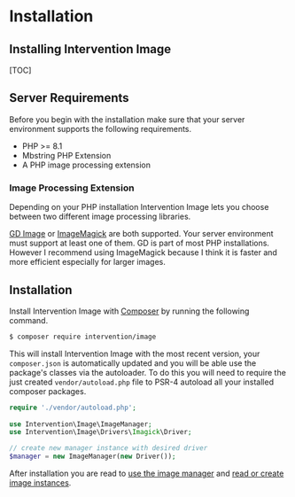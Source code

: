 # Installation
## Installing Intervention Image

[TOC]

## Server Requirements

Before you begin with the installation make sure that your server environment
supports the following requirements.

- PHP >= 8.1
- Mbstring PHP Extension
- A PHP image processing extension

### Image Processing Extension

Depending on your PHP installation Intervention Image lets you choose between
two different image processing libraries.

[GD Image](https://www.php.net/manual/en/book.image.php) or
[ImageMagick](https://www.php.net/manual/en/book.imagick.php) are both
supported. Your server environment must support at least one of them. GD is
part of most PHP installations. However I recommend using ImageMagick because I
think it is faster and more efficient especially for larger images.

## Installation

Install Intervention Image with [Composer](https://getcomposer.org/) by running
the following command.

```bash
$ composer require intervention/image
```

This will install Intervention Image with the most recent version, your
`composer.json` is automatically updated and you will be able use the package's
classes via the autoloader. To do this you will need to require the just
created `vendor/autoload.php` file to PSR-4 autoload all your installed
composer packages.

```php
require './vendor/autoload.php';
 
use Intervention\Image\ImageManager;
use Intervention\Image\Drivers\Imagick\Driver;

// create new manager instance with desired driver
$manager = new ImageManager(new Driver());
```

After installation you are read to [use the image manager](/v3/basics/image-manager) and [read or create image instances](/v3/basics/instantiation).
